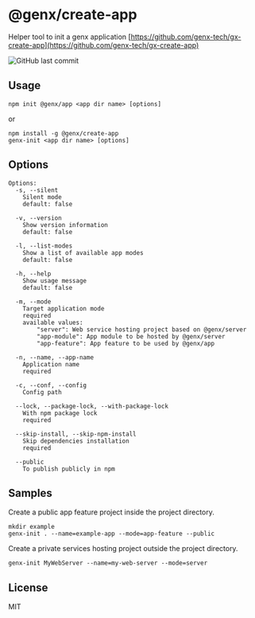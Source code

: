 # @genx/create-app

Helper tool to init a genx application [https://github.com/genx-tech/gx-create-app](https://github.com/genx-tech/gx-create-app)

![GitHub last commit](https://img.shields.io/github/last-commit/genx-tech/gx-create-app)

## Usage

```
npm init @genx/app <app dir name> [options]
```
or
```
npm install -g @genx/create-app
genx-init <app dir name> [options]
```

## Options

```
Options:
  -s, --silent
    Silent mode
    default: false

  -v, --version
    Show version information
    default: false

  -l, --list-modes
    Show a list of available app modes
    default: false

  -h, --help
    Show usage message
    default: false

  -m, --mode
    Target application mode
    required
    available values:
        "server": Web service hosting project based on @genx/server
        "app-module": App module to be hosted by @genx/server
        "app-feature": App feature to be used by @genx/app

  -n, --name, --app-name
    Application name
    required

  -c, --conf, --config
    Config path

  --lock, --package-lock, --with-package-lock
    With npm package lock
    required

  --skip-install, --skip-npm-install
    Skip dependencies installation
    required

  --public
    To publish publicly in npm
```

## Samples

Create a public app feature project inside the project directory.
```
mkdir example
genx-init . --name=example-app --mode=app-feature --public
```

Create a private services hosting project outside the project directory.
```
genx-init MyWebServer --name=my-web-server --mode=server 
```
   
## License

  MIT    